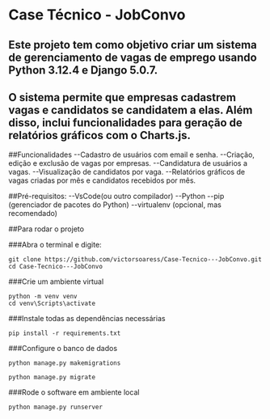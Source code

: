 # **Case Técnico - JobConvo**
## Este projeto tem como objetivo criar um sistema de gerenciamento de vagas de emprego usando Python 3.12.4 e Django 5.0.7. 
## O sistema permite que empresas cadastrem vagas e candidatos se candidatem a elas. Além disso, inclui funcionalidades para geração de relatórios gráficos com o Charts.js.

##Funcionalidades
--Cadastro de usuários com email e senha.
--Criação, edição e exclusão de vagas por empresas.
--Candidatura de usuários a vagas.
--Visualização de candidatos por vaga.
--Relatórios gráficos de vagas criadas por mês e candidatos recebidos por mês.

##Pré-requisitos:
--VsCode(ou outro compilador)
--Python
--pip (gerenciador de pacotes do Python)
--virtualenv (opcional, mas recomendado)

##Para rodar o projeto

###Abra o terminal e digite:

```
git clone https://github.com/victorsoaress/Case-Tecnico---JobConvo.git
cd Case-Tecnico---JobConvo

```

###Crie um ambiente virtual 

```
python -m venv venv
cd venv\Scripts\activate
```
###Instale todas as dependências necessárias
```
pip install -r requirements.txt
```
###Configure o banco de dados
```
python manage.py makemigrations
```
```
python manage.py migrate
```
###Rode o software em ambiente local
```
python manage.py runserver
```

